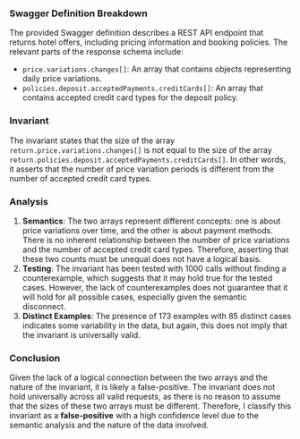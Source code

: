 ### Swagger Definition Breakdown
The provided Swagger definition describes a REST API endpoint that returns hotel offers, including pricing information and booking policies. The relevant parts of the response schema include:
- `price.variations.changes[]`: An array that contains objects representing daily price variations.
- `policies.deposit.acceptedPayments.creditCards[]`: An array that contains accepted credit card types for the deposit policy.

### Invariant
The invariant states that the size of the array `return.price.variations.changes[]` is not equal to the size of the array `return.policies.deposit.acceptedPayments.creditCards[]`. In other words, it asserts that the number of price variation periods is different from the number of accepted credit card types.

### Analysis
1. **Semantics**: The two arrays represent different concepts: one is about price variations over time, and the other is about payment methods. There is no inherent relationship between the number of price variations and the number of accepted credit card types. Therefore, asserting that these two counts must be unequal does not have a logical basis.
2. **Testing**: The invariant has been tested with 1000 calls without finding a counterexample, which suggests that it may hold true for the tested cases. However, the lack of counterexamples does not guarantee that it will hold for all possible cases, especially given the semantic disconnect.
3. **Distinct Examples**: The presence of 173 examples with 85 distinct cases indicates some variability in the data, but again, this does not imply that the invariant is universally valid.

### Conclusion
Given the lack of a logical connection between the two arrays and the nature of the invariant, it is likely a false-positive. The invariant does not hold universally across all valid requests, as there is no reason to assume that the sizes of these two arrays must be different. Therefore, I classify this invariant as a **false-positive** with a high confidence level due to the semantic analysis and the nature of the data involved.
